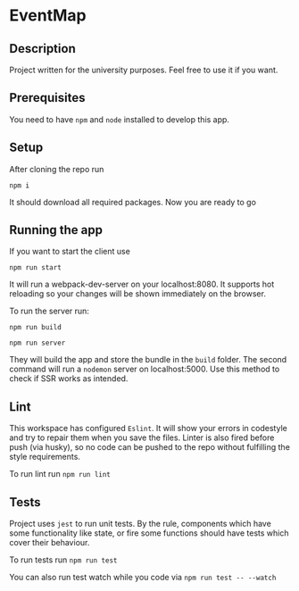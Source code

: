 # EventMap

## Description

Project written for the university purposes. Feel free to use it if you want.

## Prerequisites

You need to have `npm` and `node` installed to develop this app.

## Setup

After cloning the repo run 

```npm i```

It should download all required packages. Now you are ready to go

## Running the app

If you want to start the client use

```npm run start```

It will run a webpack-dev-server on your localhost:8080. It supports hot reloading so your changes will be shown immediately on the browser.

To run the server run:

```npm run build```

```npm run server```

They will build the app and store the bundle in the `build` folder. The second command will run a `nodemon` server on localhost:5000. Use this method to check if SSR works as intended.

## Lint

This workspace has configured `Eslint`. It will show your errors in codestyle and try to repair them when you save the files. Linter is also fired before push (via husky), so no code can be pushed to the repo without fulfilling the style requirements.

To run lint run 
```npm run lint```

## Tests

Project uses `jest` to run unit tests. By the rule, components which have some functionality like state, or fire some functions should have tests which cover their behaviour. 

To run tests run
```npm run test```

You can also run test watch while you code via
```npm run test -- --watch```
